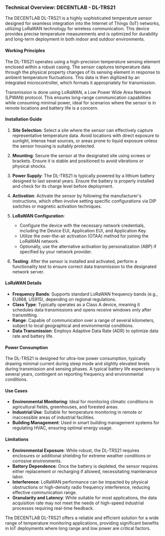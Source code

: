 ### Technical Overview: DECENTLAB - DL-TRS21

The DECENTLAB DL-TRS21 is a highly sophisticated temperature sensor designed for seamless integration into the Internet of Things (IoT) networks, utilizing LoRaWAN technology for wireless communication. This device provides precise temperature measurements and is optimized for durability and long-term deployment in both indoor and outdoor environments.

#### Working Principles

The DL-TRS21 operates using a high-precision temperature sensing element enclosed within a robust casing. The sensor captures temperature data through the physical property changes of its sensing element in response to ambient temperature fluctuations. This data is then digitized by an integrated microcontroller, which formats it appropriately for transmission.

Transmission is done using LoRaWAN, a Low Power Wide Area Network (LPWAN) protocol. This ensures long-range communication capabilities while consuming minimal power, ideal for scenarios where the sensor is in remote locations and battery life is a concern.

#### Installation Guide

1. **Site Selection**: Select a site where the sensor can effectively capture representative temperature data. Avoid locations with direct exposure to sunlight, intense heat sources, or areas prone to liquid exposure unless the sensor housing is suitably protected.

2. **Mounting**: Secure the sensor at the designated site using screws or brackets. Ensure it is stable and positioned to avoid vibrations or physical shocks.

3. **Power Supply**: The DL-TRS21 is typically powered by a lithium battery designed to last several years. Ensure the battery is properly installed and check for its charge level before deployment.

4. **Activation**: Activate the sensor by following the manufacturer's instructions, which often involve setting specific configurations via DIP switches or magnetic activation techniques.

5. **LoRaWAN Configuration**:
   - Configure the device with the necessary network credentials, including the Device EUI, Application EUI, and Application Key.
   - Utilize the over-the-air activation (OTAA) method for joining the LoRaWAN network.
   - Optionally, use the alternative activation by personalization (ABP) if specified by your network provider.

6. **Testing**: After the sensor is installed and activated, perform a functionality test to ensure correct data transmission to the designated network server.

#### LoRaWAN Details

- **Frequency Bands**: Supports standard LoRaWAN frequency bands (e.g., EU868, US915), depending on regional regulations.
- **Class Type**: Typically operates as a Class A device, meaning it schedules data transmissions and opens receive windows only after transmitting.
- **Range**: Capable of communication over a range of several kilometers, subject to local geographical and environmental conditions.
- **Data Transmission**: Employs Adaptive Data Rate (ADR) to optimize data rate and battery life.

#### Power Consumption

The DL-TRS21 is designed for ultra-low power consumption, typically drawing minimal current during sleep mode and slightly elevated levels during transmission and sensing phases. A typical battery life expectancy is several years, contingent on reporting frequency and environmental conditions.

#### Use Cases

- **Environmental Monitoring**: Ideal for monitoring climatic conditions in agricultural fields, greenhouses, and forested areas.
- **Industrial Use**: Suitable for temperature monitoring in remote or inaccessible areas of industrial facilities.
- **Building Management**: Used in smart building management systems for regulating HVAC, ensuring optimal energy usage.

#### Limitations

- **Environmental Exposure**: While robust, the DL-TRS21 requires enclosures or additional shielding for extreme weather conditions or corrosive environments.
- **Battery Dependence**: Once the battery is depleted, the sensor requires either replacement or recharging if allowed, necessitating maintenance labor.
- **Interference**: LoRaWAN performance can be impacted by physical obstructions or high-density radio frequency interference, reducing effective communication range.
- **Granularity and Latency**: While suitable for most applications, the data acquisition rate may not meet the needs of high-speed industrial processes requiring real-time feedback.

The DECENTLAB DL-TRS21 offers a reliable and efficient solution for a wide range of temperature monitoring applications, providing significant benefits in IoT deployments where long range and low power are critical factors.
